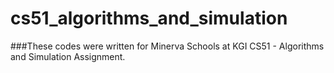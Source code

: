 # cs51_algorithms_and_simulation

###These codes were written for Minerva Schools at KGI CS51 - Algorithms and Simulation Assignment.
